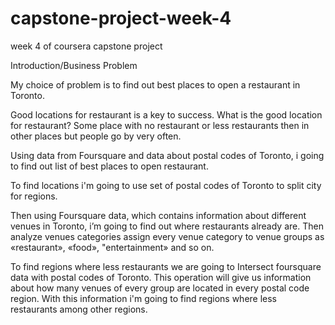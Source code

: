 # capstone-project-week-4
week 4 of coursera capstone project

Introduction/Business Problem

My choice of problem is to find out best places to open a restaurant in Toronto.

Good locations for restaurant is a key to success. 
What is the good location for restaurant? 
Some place with no restaurant or less restaurants then in other places but people go by very often.

Using data from Foursquare and data about postal codes of Toronto, i going to find out list of best places to open restaurant.

To find locations i'm going to use set of postal codes of Toronto to split city for regions.

Then using Foursquare data, which contains information about different venues in Toronto, i’m going to find out where restaurants already are.
Then analyze venues categories assign every venue category to venue groups as «restaurant», «food», "entertainment»  and so on.

To find regions where less restaurants we are going to Intersect foursquare data with postal codes of Toronto. This operation will give us information about how many venues of every group are located in every postal code region.
With this information i'm going to find regions where less restaurants among other regions.
